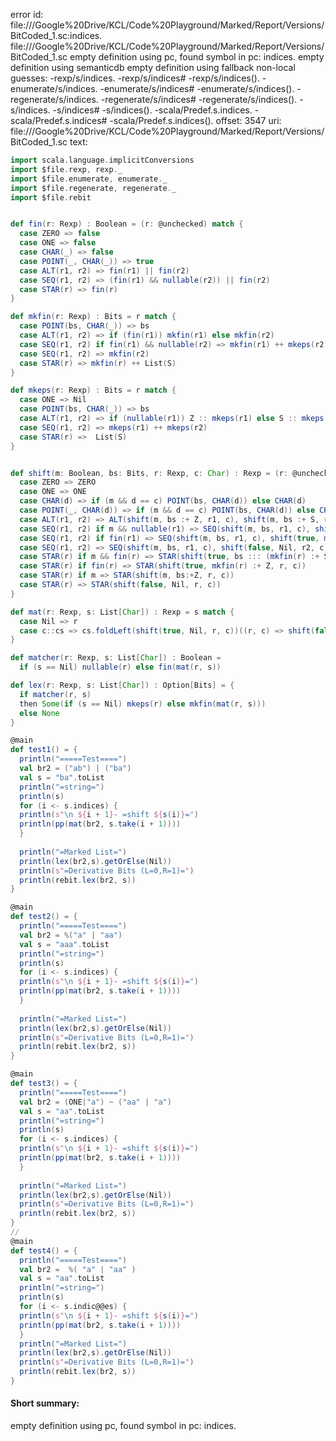 error id: file://<HOME>/Google%20Drive/KCL/Code%20Playground/Marked/Report/Versions/BitCoded_1.sc:indices.
file://<HOME>/Google%20Drive/KCL/Code%20Playground/Marked/Report/Versions/BitCoded_1.sc
empty definition using pc, found symbol in pc: indices.
empty definition using semanticdb
empty definition using fallback
non-local guesses:
	 -rexp/s/indices.
	 -rexp/s/indices#
	 -rexp/s/indices().
	 -enumerate/s/indices.
	 -enumerate/s/indices#
	 -enumerate/s/indices().
	 -regenerate/s/indices.
	 -regenerate/s/indices#
	 -regenerate/s/indices().
	 -s/indices.
	 -s/indices#
	 -s/indices().
	 -scala/Predef.s.indices.
	 -scala/Predef.s.indices#
	 -scala/Predef.s.indices().
offset: 3547
uri: file://<HOME>/Google%20Drive/KCL/Code%20Playground/Marked/Report/Versions/BitCoded_1.sc
text:
```scala
import scala.language.implicitConversions
import $file.rexp, rexp._
import $file.enumerate, enumerate._
import $file.regenerate, regenerate._
import $file.rebit


def fin(r: Rexp) : Boolean = (r: @unchecked) match {
  case ZERO => false
  case ONE => false
  case CHAR(_) => false
  case POINT(_, CHAR(_)) => true
  case ALT(r1, r2) => fin(r1) || fin(r2)
  case SEQ(r1, r2) => (fin(r1) && nullable(r2)) || fin(r2)
  case STAR(r) => fin(r)
}

def mkfin(r: Rexp) : Bits = r match {
  case POINT(bs, CHAR(_)) => bs
  case ALT(r1, r2) => if (fin(r1)) mkfin(r1) else mkfin(r2)  
  case SEQ(r1, r2) if fin(r1) && nullable(r2) => mkfin(r1) ++ mkeps(r2)
  case SEQ(r1, r2) => mkfin(r2)
  case STAR(r) => mkfin(r) ++ List(S)
}

def mkeps(r: Rexp) : Bits = r match {
  case ONE => Nil
  case POINT(bs, CHAR(_)) => bs
  case ALT(r1, r2) => if (nullable(r1)) Z :: mkeps(r1) else S :: mkeps(r2)  
  case SEQ(r1, r2) => mkeps(r1) ++ mkeps(r2)
  case STAR(r) =>  List(S)
}


def shift(m: Boolean, bs: Bits, r: Rexp, c: Char) : Rexp = (r: @unchecked) match {
  case ZERO => ZERO
  case ONE => ONE
  case CHAR(d) => if (m && d == c) POINT(bs, CHAR(d)) else CHAR(d)
  case POINT(_, CHAR(d)) => if (m && d == c) POINT(bs, CHAR(d)) else CHAR(d)
  case ALT(r1, r2) => ALT(shift(m, bs :+ Z, r1, c), shift(m, bs :+ S, r2, c))
  case SEQ(r1, r2) if m && nullable(r1) => SEQ(shift(m, bs, r1, c), shift(true, bs ::: mkeps(r1), r2, c))
  case SEQ(r1, r2) if fin(r1) => SEQ(shift(m, bs, r1, c), shift(true, mkfin(r1), r2, c))
  case SEQ(r1, r2) => SEQ(shift(m, bs, r1, c), shift(false, Nil, r2, c))
  case STAR(r) if m && fin(r) => STAR(shift(true, bs ::: (mkfin(r) :+ S), r, c))
  case STAR(r) if fin(r) => STAR(shift(true, mkfin(r) :+ Z, r, c)) 
  case STAR(r) if m => STAR(shift(m, bs:+Z, r, c))
  case STAR(r) => STAR(shift(false, Nil, r, c))
}

def mat(r: Rexp, s: List[Char]) : Rexp = s match {
  case Nil => r
  case c::cs => cs.foldLeft(shift(true, Nil, r, c))((r, c) => shift(false, Nil, r, c))
}

def matcher(r: Rexp, s: List[Char]) : Boolean =
  if (s == Nil) nullable(r) else fin(mat(r, s))

def lex(r: Rexp, s: List[Char]) : Option[Bits] = {
  if matcher(r, s)
  then Some(if (s == Nil) mkeps(r) else mkfin(mat(r, s)))
  else None
}

@main
def test1() = {
  println("=====Test====")
  val br2 = ("ab") | ("ba")
  val s = "ba".toList
  println("=string=")
  println(s)
  for (i <- s.indices) {
  println(s"\n ${i + 1}- =shift ${s(i)}=")
  println(pp(mat(br2, s.take(i + 1))))
  } 
  
  println("=Marked List=") 
  println(lex(br2,s).getOrElse(Nil))
  println(s"=Derivative Bits (L=0,R=1)=")
  println(rebit.lex(br2, s))
}

@main
def test2() = {
  println("=====Test====")
  val br2 = %("a" | "aa")
  val s = "aaa".toList
  println("=string=")
  println(s)
  for (i <- s.indices) {
  println(s"\n ${i + 1}- =shift ${s(i)}=")
  println(pp(mat(br2, s.take(i + 1))))
  } 
  
  println("=Marked List=") 
  println(lex(br2,s).getOrElse(Nil))
  println(s"=Derivative Bits (L=0,R=1)=")
  println(rebit.lex(br2, s))
}

@main
def test3() = {
  println("=====Test====")
  val br2 = (ONE|"a") ~ ("aa" | "a")
  val s = "aa".toList
  println("=string=")
  println(s)
  for (i <- s.indices) {
  println(s"\n ${i + 1}- =shift ${s(i)}=")
  println(pp(mat(br2, s.take(i + 1))))
  }
  
  println("=Marked List=") 
  println(lex(br2,s).getOrElse(Nil)) 
  println(s"=Derivative Bits (L=0,R=1)=")
  println(rebit.lex(br2, s))
}
//
@main
def test4() = {
  println("=====Test====")
  val br2 =  %( "a" | "aa" )
  val s = "aa".toList
  println("=string=")
  println(s)
  for (i <- s.indic@@es) {
  println(s"\n ${i + 1}- =shift ${s(i)}=")
  println(pp(mat(br2, s.take(i + 1))))
  }
  println("=Marked List=") 
  println(lex(br2,s).getOrElse(Nil))
  println(s"=Derivative Bits (L=0,R=1)=")
  println(rebit.lex(br2, s))
}
```


#### Short summary: 

empty definition using pc, found symbol in pc: indices.